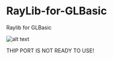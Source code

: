 # RayLib-for-GLBasic
Raylib for GLBasic

![alt text](https://github.com/SliverLIVE/RayLib/blob/master/raylib_for_glbasic.png)

THIP PORT IS NOT READY TO USE!
